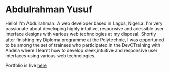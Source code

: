 # Abdulrahman Yusuf

Hello! I'm Abdulrahman. A web developer based in Lagos, Nigeria. I'm very passionate about developing highly intuitive, responsive and acessible user interface designs with various web technologies at my disposal. Shortly after finishing my Diploma programme at the Polytechnic, I was opportuned to be among the set of trainees who participated in the DevCTraining with Andela where I learnt how to develop sleek,intuitive and responsive user interfaces using various web technologies.

Portfolio is live [here](https://myportfolio-omega.now.sh/)